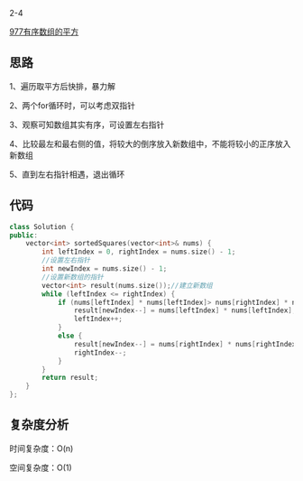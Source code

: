 2-4

[977有序数组的平方](https://leetcode.cn/problems/squares-of-a-sorted-array/)

## 思路
1、遍历取平方后快排，暴力解

2、两个for循环时，可以考虑双指针

3、观察可知数组其实有序，可设置左右指针

4、比较最左和最右侧的值，将较大的倒序放入新数组中，不能将较小的正序放入新数组

5、直到左右指针相遇，退出循环

## 代码
```cpp
class Solution {
public:
    vector<int> sortedSquares(vector<int>& nums) {
        int leftIndex = 0, rightIndex = nums.size() - 1;
        //设置左右指针
        int newIndex = nums.size() - 1;
        //设置新数组的指针
        vector<int> result(nums.size());//建立新数组
        while (leftIndex <= rightIndex) {
            if (nums[leftIndex] * nums[leftIndex]> nums[rightIndex] * nums[rightIndex]) {
                result[newIndex--] = nums[leftIndex] * nums[leftIndex];
                leftIndex++;
            }
            else {
                result[newIndex--] = nums[rightIndex] * nums[rightIndex];
                rightIndex--;
            }
        }
        return result;
    }
};
```
## 复杂度分析
时间复杂度：O(n)

空间复杂度：O(1)
